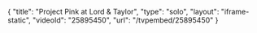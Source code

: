 {
    "title": "Project Pink at Lord & Taylor",
    "type": "solo",
    "layout": "iframe-static",
    "videoId": "25895450",
    "url": "\/tvpembed\/25895450"
}